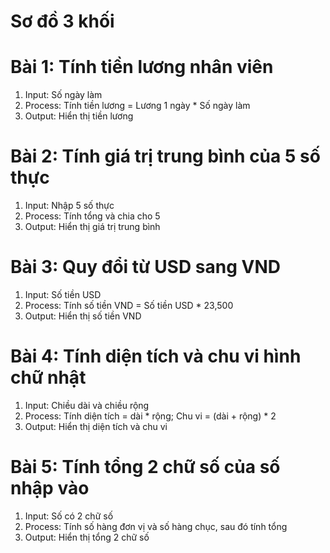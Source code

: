 
# Sơ đồ 3 khối

# Bài 1: Tính tiền lương nhân viên
1. Input: Số ngày làm
2. Process: Tính tiền lương = Lương 1 ngày * Số ngày làm
3. Output: Hiển thị tiền lương

# Bài 2: Tính giá trị trung bình của 5 số thực

1. Input: Nhập 5 số thực
2. Process: Tính tổng và chia cho 5
3. Output: Hiển thị giá trị trung bình

# Bài 3: Quy đổi từ USD sang VND

1. Input: Số tiền USD
2. Process: Tính số tiền VND = Số tiền USD * 23,500
3. Output: Hiển thị số tiền VND

# Bài 4: Tính diện tích và chu vi hình chữ nhật

1. Input: Chiều dài và chiều rộng
2. Process: Tính diện tích = dài * rộng; Chu vi = (dài + rộng) * 2
3. Output: Hiển thị diện tích và chu vi

# Bài 5: Tính tổng 2 chữ số của số nhập vào

1. Input: Số có 2 chữ số
2. Process: Tính số hàng đơn vị và số hàng chục, sau đó tính tổng
3. Output: Hiển thị tổng 2 chữ số
